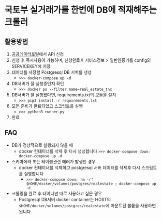 # 국토부 실거래가를 한번에 DB에 적재해주는 크롤러
## 활용방법
1. [공공데이터포털](https://data.go.kr/tcs/dss/selectApiDataDetailView.do?publicDataPk=15057511)에서 API 신청
2. 신청 후 즉시사용이 가능하며, 신청완료후 서비스정보 > 일반인증키를 config의 SERVICEKEY에 저장
3. 데이터를 저장할 Postgresql DB 서버를 생성
    - `>>> docker-compose up -d`
4. DB서버가 잘 실행중인지 확인
    - `>>> docker ps --filter name=real_estate_tnx`
5. DB서버가 잘 실행됐다면, requirements.txt의 모듈을 설치
    - `>>> pip3 install -r requirements.txt`
6. 모든 준비가 완료되었고 스크립트를 실행
    - `>>> python3 runner.py`
7. 완료

## FAQ
* DB가 정상적으로 실행되지 않을 때
  - docker 컨테이너를 삭제 후 다시 생성합니다 `>>> docker-compose down; docker-compose up -d`
* 스키마에러 또는 테이블관련 에러가 발생한 경우
  - docker 컨테이너를 삭제하고 postgresql 서버 데이터를 삭제후 다시 스크립트를 실행합니다 
      - `>>> docker-compose down; rm -rf $HOME/docker/volumes/postgres/realestate ; docker-compose up -d`
* 크롤링을 완료 후 데이터만 따로 사용하고 싶은 경우
  - Postgresql DB서버 docker container는 HOST의 `$HOME/docker/volumes/postgres/realestate`에 마운트된 볼륨을 사용하면됩니다.
